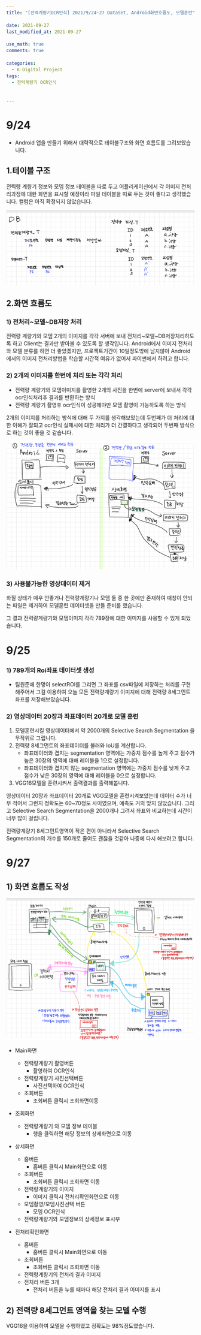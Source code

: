 ```yaml
---
title: "[전력계량기OCR인식] 2021/9/24~27 DataSet, Android화면흐름도, 모델훈련"

date: 2021-09-27
last_modified_at: 2021-09-27

use_math: true
comments: true

categories:
  - K-Digital Project
tags:
  - 전력계량기 OCR인식


---
```


# 9/24

-  Android 앱을 만들기 위해서 대략적으로 테이블구조와 화면 흐름도를 그려보았습니다.



## 1.테이블 구조

전력량 계량기 정보와 모뎀 정보 테이블을 따로 두고 어플리케이션에서 각 이미지 전처리과정에 대한 화면을 표시할 예정이라 파일 테이블을 따로 두는 것이 좋다고 생각했습니다. 컬럼은 아직 확정되지 않았습니다.

![image-20210927201823489](\assets\images\72_K-Digital_Training_Project_1.jpg)



## 2.화면 흐름도

### 1) 전처리~모델~DB저장 처리

전력량 계량기와 모뎀 2개의 이미지를 각각 서버에 보내 전처리~모델~DB저장처리하도록 하고 Client는 결과만 받아볼 수 있도록 할 생각입니다. Android에서 이미지 전처리와 모델 분류를 하면 더 좋았겠지만, 프로젝트기간이 10일정도밖에 남지않아 Android에서의 이미지 전처리방법을 학습할 시간적 여유가 없어서 파이썬에서 하려고 합니다. 



### 2) 2개의 이미지를 한번에 처리 또는 각각 처리 

- 전력량 계량기와 모뎀이미지를 촬영한 2개의 사진을 한번에 server에 보내서 각각 ocr인식처리후 결과를 반환하는 방식
- 전력량 계량기 촬영후 ocr인식이 성공해야만 모뎀 촬영이 가능하도록 하는 방식

2개의 이미지를 처리하는 방식에 대해 두 가지를 생각해보았는데 두번째가 더 처리에 대한 이해가 잘되고 ocr인식 실패시에 대한 처리가 더 간결하다고 생각되어 두번째 방식으로 하는 것이 좋을 것 같습니다.



![image-20210927201943033](\assets\images\72_K-Digital_Training_Project_2.jpg)

### 3) 사용불가능한 영상데이터 제거

화질 상태가 매우 안좋거나 전력량계량기나 모뎀 둘 중 한 곳에만 존재하여 매칭이 안되는 파일은 제거하여 모델훈련 데이터셋을 만들 준비를 했습니다. 

그 결과 전력량계량기와 모뎀이미지 각각 789장에 대한 이미지를 사용할 수 있게 되었습니다.



# 9/25

### 1) 789개의 Roi좌표 데이터셋 생성

- 팀원준에 한명이 selectROI를 그리면 그 좌표를 csv파일에 저장하는 처리를 구현해주어서 그걸 이용하여 오늘 모든 전력량계량기 이미지에 대해 전력량 8세그먼트 좌표를 저장해보았습니다.



### 2) 영상데이터 20장과 좌표데이터 20개로 모델 훈련

1. 모델훈련시킬 영상데이터에서 약 2000개의 Selective Search Segmentation 을 무작위로 그립니다.
2. 전력량 8세그먼트의 좌표데이터를 불러와 IoU를 계산합니다. 
   - 좌표데이터와 겹치는 segmentation 영역에는 가중치 점수를 높게 주고 점수가 높은 30장의 영역에 대해 레이블을 1으로 설정합니다.
   - 좌표데이터와 겹치지 않는 segmentation 영역에는 가중치 점수를 낮게 주고 점수가 낮은 30장의 영역에 대해 레이블을 0으로 설정합니다.
3. VGG16모델을 훈련시켜서 출력결과를 출력해봅니다.

영상데이터 20장과 좌표데이터 20개로 VGG모델을 훈련시켜보았는데 데이터 수가 너무 적어서 그런지 정확도는 60~70정도 사이였으며, 예측도 거의 맞지 않았습니다. 그리고 Selective Search Segmentation을 2000개나 그려서 좌표와 비교하는데 시간이 너무 많이 걸립니다. 

전력량계량기 8세그먼트영역이 작은 편이 아니라서 Selective Search Segmentation의 개수를 150개로 줄여도 괜찮을 것같아 나중에 다시 해보려고 합니다.



# 9/27

## 1) 화면 흐름도 작성

![image-20210927231243009](\assets\images\72_K-Digital_Training_Project_3.jpg)

- Main화면
  - 전력량계량기 촬영버튼
    - 촬영하여 OCR인식
  - 전력량계량기 사진선택버튼
    - 사진선택하여 OCR인식
  - 조회버튼
    - 조회버튼 클릭시 조회화면이동
- 조회화면
  - 전력량계량기 와 모뎀 정보 테이블
    - 행을 클릭하면 해당 정보의 상세화면으로 이동
- 상세화면
  - 홈버튼
    - 홈버튼 클릭시 Main화면으로 이동
  - 조회버튼
    - 조회버튼 클릭시 조회화면 이동
  - 전력량계량기의 이미지
    - 이미지 클릭시 전처리확인화면으로 이동
  - 모뎀촬영/모뎀사진선택 버튼
    - 모뎀 OCR인식
  - 전력량계량기와 모뎀정보의 상세정보 표시부

- 전처리확인화면
  - 홈버튼
    - 홈버튼 클릭시 Main화면으로 이동
  - 조회버튼
    - 조회버튼 클릭시 조회화면 이동
  - 전력량계량기의 전처리 결과 이미지
  - 전처리 버튼 3개
    - 전처리 버튼을 누를 때마다 해당 전처리 결과 이미지를 표시





## 2) 전력량 8세그먼트 영역을 찾는 모델 수행

VGG16을 이용하여 모델을 수행하였고 정확도는 98%정도였습니다. 
